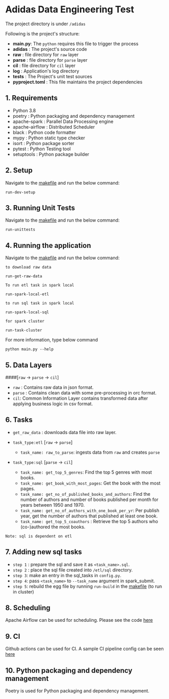 # Adidas Data Engineering Test

The project directory is under `/adidas`

Following is the project's structure:
* **main.py**: The `python` requires this file to trigger the process
* **adidas** : The project's source code
* **raw** : file directory for `raw` layer
* **parse** : file directory for `parse` layer
* **cil** : file directory for `cil` layer
* **log** : Application's log directory
* **tests** : The Project's unit test sources
* **pyproject.toml** : This file maintains the project dependencies

## 1. Requirements

* Python 3.8
* poetry : Python packaging and dependency management
* apache-spark : Parallel Data Processing engine
* apache-airflow : Distributed Scheduler
* black : Python code formatter
* mypy : Python static type checker
* isort : Python package sorter
* pytest : Python Testing tool
* setuptools : Python package builder

## 2. Setup

Navigate to the [makefile](Makefile) and run the below command:
```
run-dev-setup
```
## 3. Running Unit Tests
Navigate to the [makefile](Makefile) and run the below command:
```
run-unittests
```
## 4. Running the application
Navigate to the [makefile](Makefile) and run the below command:

`to download raw data`
```
run-get-raw-data
```
`To run etl task in spark local`
```
run-spark-local-etl
```
`to run sql task in spark local `
```
run-spark-local-sql
```
`for spark cluster`
```
run-task-cluster
```

For more information, type below command
```
python main.py --help
```
## 5. Data Layers
####[`raw` -> `parse` -> `cil`]
* `raw` : Contains raw data in json format.
* `parse` : Contains clean data with some pre-processing in orc format.
* `cil`: Common Information Layer contains transformed data after applying business logic in csv format.

## 6. Tasks

* `get_raw_data` : downloads data file into raw layer.

* `task_type:etl` [`raw` -> `parse`]
    * `task_name: raw_to_parse`: ingests data from `raw` and creates `parse` 
  
* `task_type:sql` [`parse` -> `cil`]
    * `task_name: get_top_5_genres`: Find the top 5 genres with most books.
    * `task_name: get_book_with_most_pages`: Get the book with the most pages.
    * `task_name: get_no_of_published_books_and_authors`: Find the number of authors and number of books published per month for years between 1950 and 1970.
    * `task_name: get_no_of_authors_with_one_book_per_yr`: Per publish year, get the number of authors that published at least one book.
    * `task_name: get_top_5_coauthors` : Retrieve the top 5 authors who (co-)authored the most books.


`Note: sql is dependent on etl`

## 7. Adding new sql tasks
* `step 1` : prepare the sql and save it as `<task_name>.sql`.
* `step 2` : place the sql file created into `/etl/sql` directory.
* `step 3`: make an entry in the sql_tasks in `config.py`.
* `step 4`: pass `<task_name>` to `--task_name` argument in spark_submit.
* `step 5`: rebuild the egg file by running `run-build` in the [makefile](Makefile) (to run in cluster)

## 8. Scheduling
Apache Airflow can be used for scheduling. 
Please see the code [here](dags/adidas_airflow_job.py)

## 9. CI
Github actions can be used for CI.
A sample CI pipeline config can be seen [here](.github/workflows/ci.yml)

## 10. Python packaging and dependency management
Poetry is used for Python packaging and dependency management.

